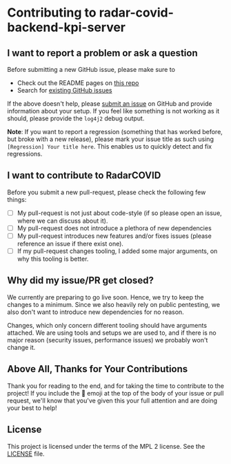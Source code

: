 <!-- Version taken from https://raw.githubusercontent.com/fastlane/fastlane/master/CONTRIBUTING.md and adapted to our needs-->
# Contributing to radar-covid-backend-kpi-server

## I want to report a problem or ask a question

Before submitting a new GitHub issue, please make sure to

- Check out the README pages on [this repo](https://github.com/RadarCOVID/radar-covid-backend-kpi-server)
- Search for [existing GitHub issues](https://github.com/RadarCOVID/radar-covid-backend-kpi-server/issues)

If the above doesn't help, please [submit an issue](https://github.com/RadarCOVID/radar-covid-backend-kpi-server/issues) on GitHub and provide information about your setup. If you feel like something is not working as it should, please provide the `log4j2` debug output.

**Note**: If you want to report a regression (something that has worked before, but broke with a new release), please mark your issue title as such using `[Regression] Your title here`. This enables us to quickly detect and fix regressions.


## I want to contribute to RadarCOVID

Before you submit a new pull-request, please check the following few things:

- [ ] My pull-request is not just about code-style (if so please open an issue, where we can discuss about it).
- [ ] My pull-request does not introduce a plethora of new dependencies
- [ ] My pull-request introduces new features and/or fixes issues (please reference an issue if there exist one).
- [ ] If my pull-request changes tooling, I added some major arguments, on why this tooling is better.

## Why did my issue/PR get closed?

We currently are preparing to go live soon. Hence, we try to keep the changes to a minimum. Since we also heavily rely on public pentesting, we also don't want to introduce new dependencies for no reason.

Changes, which only concern different tooling should have arguments attached. We are using tools and setups we are used to, and if there is no major reason (security issues, performance issues) we probably won't change it.

## Above All, Thanks for Your Contributions

Thank you for reading to the end, and for taking the time to contribute to the project! If you include the 🔑 emoji at the top of the body of your issue or pull request, we'll know that you've given this your full attention and are doing your best to help!

## License

This project is licensed under the terms of the MPL 2 license. See the [LICENSE](LICENSE) file.
